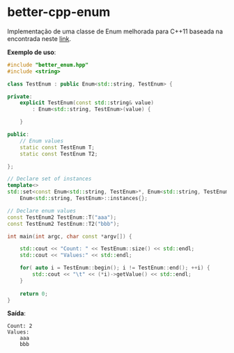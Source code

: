 # better-cpp-enum
Implementação de uma classe de Enum melhorada para C++11 baseada na encontrada neste [link](http://www.drdobbs.com/when-enum-just-isnt-enough-enumeration-c/184403955?pgno=1).

**Exemplo de uso**:
```c++
#include "better_enum.hpp"
#include <string>

class TestEnum : public Enum<std::string, TestEnum> {

private:
    explicit TestEnum(const std::string& value)
        : Enum<std::string, TestEnum>(value) {

    }

public:
    // Enum values
    static const TestEnum T;
    static const TestEnum T2;

};

// Declare set of instances
template<>
std::set<const Enum<std::string, TestEnum>*, Enum<std::string, TestEnum>::Enum_Ptr_Less>
    Enum<std::string, TestEnum>::instances{};

// Declare enum values
const TestEnum2 TestEnum::T("aaa");
const TestEnum2 TestEnum::T2("bbb");

int main(int argc, char const *argv[]) {

    std::cout << "Count: " << TestEnum::size() << std::endl;
	std::cout << "Values:" << std::endl;

    for( auto i = TestEnum::begin(); i != TestEnum::end(); ++i) {
        std::cout << "\t" << (*i)->getValue() << std::endl;
    }
    
    return 0;
}
```

**Saída**:

```
Count: 2
Values:
	aaa
	bbb
```
